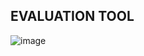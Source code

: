 ## EVALUATION TOOL

![image](https://user-images.githubusercontent.com/33893690/37525310-cdd8d184-292c-11e8-9962-c6e9361bd77c.png)
